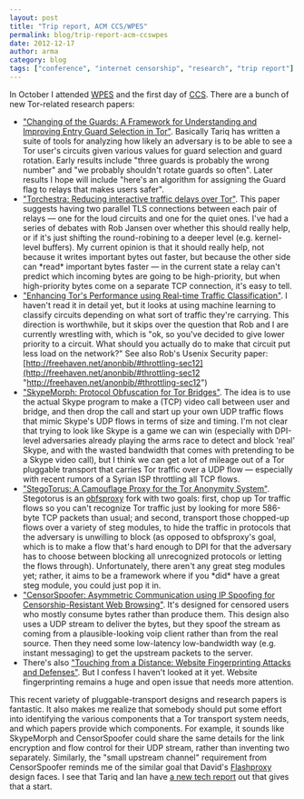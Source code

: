 ```yaml
---
layout: post
title: "Trip report, ACM CCS/WPES"
permalink: blog/trip-report-acm-ccswpes
date: 2012-12-17
author: arma
category: blog
tags: ["conference", "internet censorship", "research", "trip report"]
---
```


In October I attended [WPES](http://hatswitch.org/wpes2012/) and the first day of [CCS](http://www.sigsac.org/ccs/CCS2012/). There are a bunch of new Tor-related research papers:

- ["Changing of the Guards: A Framework for Understanding and Improving Entry Guard Selection in Tor"](http://freehaven.net/anonbib/#wpes12-cogs). Basically Tariq has written a suite of tools for analyzing how likely an adversary is to be able to see a Tor user's circuits given various values for guard selection and guard rotation. Early results include "three guards is probably the wrong number" and "we probably shouldn't rotate guards so often". Later results I hope will include "here's an algorithm for assigning the Guard flag to relays that makes users safer".
- ["Torchestra: Reducing interactive traffic delays over Tor"](http://freehaven.net/anonbib/#wpes12-torchestra). This paper suggests having two parallel TLS connections between each pair of relays — one for the loud circuits and one for the quiet ones. I've had a series of debates with Rob Jansen over whether this should really help, or if it's just shifting the round-robining to a deeper level (e.g. kernel-level buffers). My current opinion is that it should really help, not because it writes important bytes out faster, but because the other side can \*read\* important bytes faster — in the current state a relay can't predict which incoming bytes are going to be high-priority, but when high-priority bytes come on a separate TCP connection, it's easy to tell.
- ["Enhancing Tor's Performance using Real-time Traffic Classification"](http://freehaven.net/anonbib/#ccs2012-classification). I haven't read it in detail yet, but it looks at using machine learning to classify circuits depending on what sort of traffic they're carrying. This direction is worthwhile, but it skips over the question that Rob and I are currently wrestling with, which is "ok, so you've decided to give lower priority to a circuit. What should you actually do to make that circuit put less load on the network?" See also Rob's Usenix Security paper: [http://freehaven.net/anonbib/#throttling-sec12](http://freehaven.net/anonbib/#throttling-sec12 "http://freehaven.net/anonbib/#throttling-sec12")
- ["SkypeMorph: Protocol Obfuscation for Tor Bridges"](http://freehaven.net/anonbib/#ccs2012-skypemorph). The idea is to use the actual Skype program to make a (TCP) video call between user and bridge, and then drop the call and start up your own UDP traffic flows that mimic Skype's UDP flows in terms of size and timing. I'm not clear that trying to look like Skype is a game we can win (especially with DPI-level adversaries already playing the arms race to detect and block 'real' Skype, and with the wasted bandwidth that comes with pretending to be a Skype video call), but I think we can get a lot of mileage out of a Tor pluggable transport that carries Tor traffic over a UDP flow — especially with recent rumors of a Syrian ISP throttling all TCP flows.
- ["StegoTorus: A Camouflage Proxy for the Tor Anonymity System"](http://freehaven.net/anonbib/#ccs2012-stegotorus). Stegotorus is an [obfsproxy](https://www.torproject.org/projects/obfsproxy) fork with two goals: first, chop up Tor traffic flows so you can't recognize Tor traffic just by looking for more 586-byte TCP packets than usual; and second, transport those chopped-up flows over a variety of steg modules, to hide the traffic in protocols that the adversary is unwilling to block (as opposed to obfsproxy's goal, which is to make a flow that's hard enough to DPI for that the adversary has to choose between blocking all unrecognized protocols or letting the flows through). Unfortunately, there aren't any great steg modules yet; rather, it aims to be a framework where if you \*did\* have a great steg module, you could just pop it in.
- ["CensorSpoofer: Asymmetric Communication using IP Spoofing for Censorship-Resistant Web Browsing"](http://freehaven.net/anonbib/#ccs2012-censorspoofer). It's designed for censored users who mostly consume bytes rather than produce them. This design also uses a UDP stream to deliver the bytes, but they spoof the stream as coming from a plausible-looking voip client rather than from the real source. Then they need some low-latency low-bandwidth way (e.g. instant messaging) to get the upstream packets to the server.
- There's also ["Touching from a Distance: Website Fingerprinting Attacks and Defenses"](http://freehaven.net/anonbib/#ccs2012-fingerprinting). But I confess I haven't looked at it yet. Website fingerprinting remains a huge and open issue that needs more attention.

This recent variety of pluggable-transport designs and research papers is fantastic. It also makes me realize that somebody should put some effort into identifying the various components that a Tor transport system needs, and which papers provide which components. For example, it sounds like SkypeMorph and CensorSpoofer could share the same details for the link encryption and flow control for their UDP stream, rather than inventing two separately. Similarly, the "small upstream channel" requirement from CensorSpoofer reminds me of the similar goal that David's [Flashproxy](http://freehaven.net/anonbib/#flashproxy-pets12) design faces. I see that Tariq and Ian have [a new tech report](http://cacr.uwaterloo.ca/techreports/2012/cacr2012-33.pdf) out that gives that a start.

